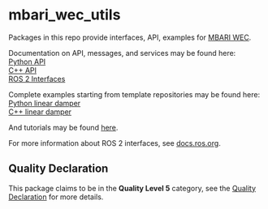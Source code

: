 # mbari_wec_utils

Packages in this repo provide interfaces, API, examples for [MBARI WEC](https://github.com/osrf/mbari_wec/tree/main).

Documentation on API, messages, and services may be found here:  
[Python API](https://osrf.github.io/mbari_wec/main/ROS2/python_api/)  
[C++ API](https://osrf.github.io/mbari_wec/main/ROS2/cpp_api/)  
[ROS 2 Interfaces](https://osrf.github.io/mbari_wec/main/ROS2/messages/)

Complete examples starting from template repositories may be found here:  
[Python linear damper](https://github.com/mbari-org/mbari_wec_template_py/tree/linear_damper_example)  
[C++ linear damper](https://github.com/mbari-org/mbari_wec_template_cpp/tree/linear_damper_example)

And tutorials may be found [here](https://osrf.github.io/mbari_wec/main/tutorials).

For more information about ROS 2 interfaces, see [docs.ros.org](https://docs.ros.org/en/rolling/Concepts/About-ROS-Interfaces.html).

## Quality Declaration

This package claims to be in the **Quality Level 5** category, see the [Quality Declaration](QUALITY_DECLARATION.md) for more details.
